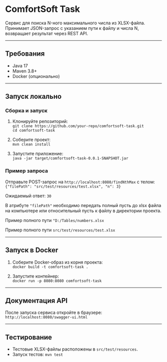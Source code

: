 # ComfortSoft Task

Сервис для поиска N-ного максимального числа из XLSX-файла. Принимает JSON-запрос с указанием пути к файлу и числа N, возвращает результат через REST API.

---

## Требования
- Java 17
- Maven 3.8+
- Docker (опционально)

---

## Запуск локально

### Сборка и запуск
1. Клонируйте репозиторий:  
   `git clone https://github.com/your-repo/comfortsoft-task.git`  
   `cd comfortsoft-task`

2. Соберите проект:  
   `mvn clean install`

3. Запустите приложение:  
   `java -jar target/comfortsoft-task-0.0.1-SNAPSHOT.jar`

### Пример запроса
Отправьте POST-запрос на `http://localhost:8080/findNthMax` с телом:  
`{"filePath": "src/test/resources/test.xlsx", "n": 3}`

Ожидаемый ответ: `30`

В атрибуте `"filePath"` необходимо передать полный пусть до xlsx файла на компьютере или относительный пусть к файлу в директории проекта.

Пример полного пути `"D:/Tables/numbers.xlsx`

Пример полного пути `src/test/resources/test.xlsx`

---

## Запуск в Docker

1. Соберите Docker-образ из корня проекта:  
   `docker build -t comfortsoft-task .`

2. Запустите контейнер:  
   `docker run -p 8080:8080 comfortsoft-task`

---

## Документация API
После запуска сервиса откройте в браузере:  
`http://localhost:8080/swagger-ui.html`

---

## Тестирование
- Тестовые XLSX-файлы расположены в `src/test/resources`.
- Запуск тестов: `mvn test`


